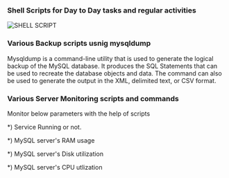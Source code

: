### Shell Scripts for Day to Day tasks and regular activities 

![SHELL SCRIPT](https://img.shields.io/badge/Shell_Script-121011?style=for-the-badge&logo=gnu-bash&logoColor=white)

### Various Backup scripts usnig mysqldump
Mysqldump is a command-line utility that is used to generate the logical backup of the MySQL database. It produces the SQL Statements that can be used to recreate the database objects and data. The command can also be used to generate the output in the XML, delimited text, or CSV format.


### Various Server Monitoring scripts and commands
Monitor below parameters with the help of scripts

*) Service Running or not. 

*) MySQL server's RAM usage 

*) MySQL server's Disk utilization

*) MySQL server's CPU utlization 
